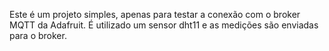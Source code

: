Este é um projeto simples, apenas para testar a conexão com o broker MQTT da Adafruit. 
É utilizado um sensor dht11 e as medições são enviadas para o broker.